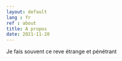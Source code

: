 ```yaml
---
layout: default
lang : fr
ref : about
title: A propos
date: 2021-11-20
---
```


Je fais souvent ce reve étrange et pénétrant
